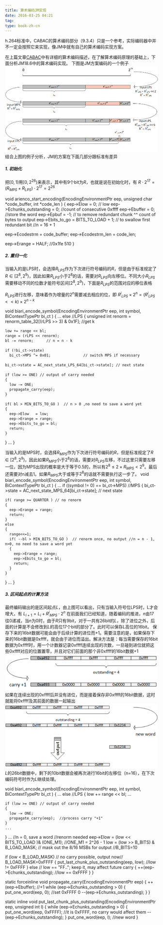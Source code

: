 ```yaml
---
title: 算术编码JM实现
date: 2016-03-25 04:21
tag: 
type: book-zh-cn
---
```


h.264标准中，CABAC的算术编码部分（9.3.4）只是一个参考，实际编码器中并不一定会按照它来实现，像JM中就有自己的算术编码实现方案。

在上篇文章[CABAC](http://www.cnblogs.com/TaigaCon/p/5304563.html)中有详细的算术编码描述，在了解算术编码原理的基础上，下面分析JM18.6中的算术编码实现。
下图是JM方案编码的一个例子
[<img alt="" src="img/2016-03-25-算术编码jm实现/421096-20160325042059542-933864498.png">](http://images2015.cnblogs.com/blog/421096/201603/421096-20160325042058917-1602103577.png)
结合上图的例子分析，JM的方案在下面几部分跟标准有差异

##### 1. 初始化
把$[0,1)$用$[0,2^{26})$来表示，其中有9个bit为$R$，也就是说在初始化时，有
$R \cdot 2^{17} = (R_{MPS}+R_{LPS})\cdot 2^{17} = 2^{26}$

void arienco_start_encoding(EncodingEnvironmentPtr eep,
                            unsigned char *code_buffer,
                            int *code_len )
{
  eep->Elow = 0;     // low
  eep->Echunks_outstanding = 0;  //count of  consecutive  0xffff
  eep->Ebuffer = 0;  //store the word
  eep->Epbuf = -1;  // to remove redundant chunk ^^  count of bytes to output
  eep->Ebits_to_go = BITS_TO_LOAD + 1; // to swallow first redundant bit  //n = 16 + 1

  eep->Ecodestrm = code_buffer;
  eep->Ecodestrm_len = code_len;

  eep->Erange = HALF;  //0x1fe  510
}


##### 2. 重归一化
当输入的是LPS时，会选择$R_{LPS}$作为下次进行符号编码的$R$，但是由于标准规定了$R \in [2^8,2^9)$，因此如果$R_{LPS}$小于$2^8$的话，需要对$R_{LPS}$向左移位。不同大小$R_{LPS}$需要移动不同的位数才能符号区间$[2^8,2^9)$，下面是$R_{LPS}$的范围对应的移位表格


$R_{LPS}$进行左移，意味着作为增量的$2^{n}$需要减去相应的位，即
${R^{i}}_{LPS} \times 2^n = ({R^i}_{LPS}<<k) \times 2^{n-k}$

void biari_encode_symbol(EncodingEnvironmentPtr eep, int symbol, BiContextTypePtr bi_ct )
{
  ...
  else         //LPS
  {
    unsigned int renorm = renorm_table_32[(rLPS >> 3) & 0x1F];  //get k

    low += range << bl;
    range = (rLPS << renorm);
    bl -= renorm;      // n = n - k

    if (!bi_ct->state)
      bi_ct->MPS ^= 0x01;               // switch MPS if necessary

    bi_ct->state = AC_next_state_LPS_64[bi_ct->state]; // next state

    if (low >= ONE) // output of carry needed
    {
      low -= ONE;
      propagate_carry(eep);
    }

    if( bl > MIN_BITS_TO_GO )  // n > 0 ,no need to save a word yet
    {
      eep->Elow   = low;
      eep->Erange = range;      
      eep->Ebits_to_go = bl;
      return;
    }
  }
  ...
}

当输入的是MPS时，会选择$R_{MPS}$作为下次进行符号编码的$R$，但是标准规定了$R\in [2^8,2^9)$，因此如果$R_{MPS}$小于$2^8$的话，需要对$R_{LPS}$左移，不过这里只需要左移一位，因为MPS出现的概率是大于等于0.5的，所以有$2^8 \leqslant 2 \times R_{MPS} < 2^{9}$。最后还需要对n减去1。如果$R_{MPS}$大于或等于$2^8$的话就不需要执行这一步了。
void biari_encode_symbol(EncodingEnvironmentPtr eep, int symbol, BiContextTypePtr bi_ct )
{
  ...
  if ((symbol != 0) == bi_ct->MPS)  //MPS
  {
    bi_ct->state = AC_next_state_MPS_64[bi_ct->state]; // next state

    if( range >= QUARTER ) // no renorm
    {
      eep->Erange = range;
      return;
    }
    else 
    {   
      range<<=1;
      if( --bl > MIN_BITS_TO_GO )  // renorm once, no output //n = n - 1, n>0, no need to save a word yet
      {
        eep->Erange = range;
        eep->Ebits_to_go = bl;
        return;
      }
    }
  }
  ...
}


##### 3. 区间起点的计算方法
最终编码输出的是区间起点$L$，由上图可以看出，只有当输入符号位LPS时，L才会增大，有
$L_{i+1} = L_i + {R^i}_{MPS} \cdot 2^n$
在前面我们已经知道，随着编码的推进，$n$由17往0递减，当$n$为0时，由于$R$只有9bit，对于一共有26bit的$L$，除了进位之外，后面的计算是不会修改到$L$的高位17个bit的部分了。此时可以保存$L$高位的16bit。
保存下来的16bit数据可能会由于后续计算的进位而+1。需要注意的是，如果保存下来的16bit数据是0xffff，就会由于进位而溢出。解决方法是：每当需要保存的16bit数据为0xffff时，用一个计数器记录0xffff连续出现的次数，一旦碰到进位就把这些0xffff对应的位置置零，并且对它们前面的那个非0xffff的16bit数据+1
[<img alt="" src="img/2016-03-25-算术编码jm实现/421096-20160325042100511-1778887919.png">](http://images2015.cnblogs.com/blog/421096/201603/421096-20160325042100026-1352900035.png)
如果在连续出现的0xffff后并没有进位，而是接着保存非0xffff的16bit数据，这时就能将0xffff及其前面的数据一起输出
[<img alt="" src="img/2016-03-25-算术编码jm实现/421096-20160325042101214-215729144.png">](http://images2015.cnblogs.com/blog/421096/201603/421096-20160325042100792-1582696930.png)
$L$的26bit数据中，剩下的10bit数据会被再次进行16bit的左移位（n=16），在下次编码符号时作为$L$继续处理。

void biari_encode_symbol(EncodingEnvironmentPtr eep, int symbol, BiContextTypePtr bi_ct )
{
  ...
  else         //LPS
  {
    low += range << bl;
    ...

    if (low >= ONE) // output of carry needed
    {
      low -= ONE;
      propagate_carry(eep);  //process carry "+1"
    }
    ...
  }
  ...
  //n = 0, save a word
  //renorm needed
  eep->Elow = (low << BITS_TO_LOAD )& (ONE_M1); //ONE_M1 = 2^26 - 1
  low = (low >> B_BITS) & B_LOAD_MASK; // mask out the 8/16 MSBs for output  //B_BITS=10

  if (low < B_LOAD_MASK) // no carry possible, output now// B_LOAD_MASK=0xFFFF
  {
    put_last_chunk_plus_outstanding(eep, low); //low != 0xFFFF
  }
  else          // low == "FF.."; keep it, may affect future carry
  {
    ++(eep->Echunks_outstanding);  //low == 0xFFFF
  }
}

static forceinline void propagate_carry(EncodingEnvironmentPtr eep)
{
  ++(eep->Ebuffer);   //+1
  while (eep->Echunks_outstanding > 0) 
  { 
    put_one_word(eep, 0);  //set 0xFFFF  0
    --(eep->Echunks_outstanding); 
  }
}

static inline void put_last_chunk_plus_outstanding(EncodingEnvironmentPtr eep, unsigned int l) 
{
  while (eep->Echunks_outstanding > 0)
  {
    put_one_word(eep, 0xFFFF); //it is 0xFFFF, no carry would affect them
    --(eep->Echunks_outstanding);
  }
  put_one_word(eep, l);  //new word
}











